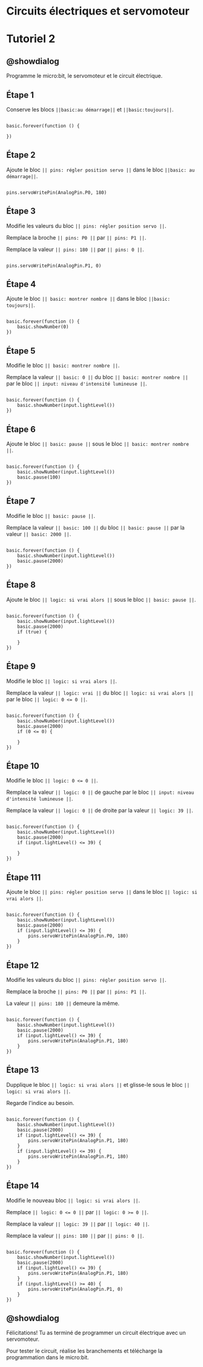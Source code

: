 # Circuits électriques et servomoteur

# Tutoriel 2

## @showdialog

Programme le micro:bit, le servomoteur et le circuit électrique.

## Étape 1

Conserve les blocs ``||basic:au démarrage||`` et ``||basic:toujours||``.

```blocks

basic.forever(function () {
    
})

```

## Étape 2

Ajoute le bloc ``|| pins: régler position servo ||`` dans le bloc ``||basic: au démarrage||``.

```blocks

pins.servoWritePin(AnalogPin.P0, 180)

```

## Étape 3

Modifie les valeurs du bloc ``|| pins: régler position servo ||``.

Remplace la broche ``|| pins: P0 ||`` par ``|| pins: P1 ||``.

Remplace la valeur ``|| pins: 180 ||`` par ``|| pins: 0 ||``.

```blocks

pins.servoWritePin(AnalogPin.P1, 0)

```

## Étape 4

Ajoute le bloc ``|| basic: montrer nombre ||`` dans le bloc ``||basic: toujours||``.

```blocks

basic.forever(function () {
    basic.showNumber(0)
})

```

## Étape 5

Modifie le bloc ``|| basic: montrer nombre ||``.

Remplace la valeur ``|| basic: 0 ||`` du bloc ``|| basic: montrer nombre ||`` par le bloc ``|| input: niveau d'intensité lumineuse ||``.

```blocks

basic.forever(function () {
    basic.showNumber(input.lightLevel())
})

```

## Étape 6

Ajoute le bloc ``|| basic: pause ||`` sous le bloc ``|| basic: montrer nombre ||``.

```blocks

basic.forever(function () {
    basic.showNumber(input.lightLevel())
    basic.pause(100)
})

```

## Étape 7

Modifie le bloc ``|| basic: pause ||``.

Remplace la valeur ``|| basic: 100 ||`` du bloc ``|| basic: pause ||`` par la valeur ``|| basic: 2000 ||``.

```blocks

basic.forever(function () {
    basic.showNumber(input.lightLevel())
    basic.pause(2000)
})

```

## Étape 8

Ajoute le bloc ``|| logic: si vrai alors ||`` sous le bloc ``|| basic: pause ||``.

```blocks

basic.forever(function () {
    basic.showNumber(input.lightLevel())
    basic.pause(2000)
    if (true) {
        
    }
})

```

## Étape 9

Modifie le bloc ``|| logic: si vrai alors ||``.

Remplace la valeur ``|| logic: vrai ||`` du bloc ``|| logic: si vrai alors ||`` par le bloc ``|| logic: 0 <= 0 ||``.

```blocks

basic.forever(function () {
    basic.showNumber(input.lightLevel())
    basic.pause(2000)
    if (0 <= 0) {
        
    }
})

```

## Étape 10

Modifie le bloc ``|| logic: 0 <= 0 ||``.

Remplace la valeur ``|| logic: 0 ||`` de gauche par le bloc ``|| input: niveau d'intensité lumineuse ||``.

Remplace la valeur ``|| logic: 0 ||`` de droite par la valeur ``|| logic: 39 ||``.

```blocks

basic.forever(function () {
    basic.showNumber(input.lightLevel())
    basic.pause(2000)
    if (input.lightLevel() <= 39) {
        
    }
})

```

## Étape 111

Ajoute le bloc ``|| pins: régler position servo ||`` dans le bloc ``|| logic: si vrai alors ||``.

```blocks

basic.forever(function () {
    basic.showNumber(input.lightLevel())
    basic.pause(2000)
    if (input.lightLevel() <= 39) {
        pins.servoWritePin(AnalogPin.P0, 180)
    }
})

```

## Étape 12

Modifie les valeurs du bloc ``|| pins: régler position servo ||``.

Remplace la broche ``|| pins: P0 ||`` par ``|| pins: P1 ||``.

La valeur ``|| pins: 180 ||`` demeure la même.

```blocks

basic.forever(function () {
    basic.showNumber(input.lightLevel())
    basic.pause(2000)
    if (input.lightLevel() <= 39) {
        pins.servoWritePin(AnalogPin.P1, 180)
    }
})

```

## Étape 13

Dupplique le bloc ``|| logic: si vrai alors ||`` et glisse-le sous le bloc ``|| logic: si vrai alors ||``.

Regarde l'indice au besoin.

```blocks

basic.forever(function () {
    basic.showNumber(input.lightLevel())
    basic.pause(2000)
    if (input.lightLevel() <= 39) {
        pins.servoWritePin(AnalogPin.P1, 180)
    }
    if (input.lightLevel() <= 39) {
        pins.servoWritePin(AnalogPin.P1, 180)
    }
})

```

## Étape 14

Modifie le nouveau bloc ``|| logic: si vrai alors ||``.

Remplace ``|| logic: 0 <= 0 ||`` par ``|| logic: 0 >= 0 ||``.

Remplace la valeur ``|| logic: 39 ||`` par ``|| logic: 40 ||``.

Remplace la valeur ``|| pins: 180 ||`` par ``|| pins: 0 ||``.

```blocks

basic.forever(function () {
    basic.showNumber(input.lightLevel())
    basic.pause(2000)
    if (input.lightLevel() <= 39) {
        pins.servoWritePin(AnalogPin.P1, 180)
    }
    if (input.lightLevel() >= 40) {
        pins.servoWritePin(AnalogPin.P1, 0)
    }
})

```

## @showdialog 

Félicitations! Tu as terminé de programmer un circuit électrique avec un servomoteur.

Pour tester le circuit, réalise les branchements et télécharge la programmation dans le micro:bit.
